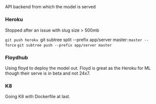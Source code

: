 ##

API backend from which the model is served

### Heroku

Stopped after an issue with slug size > 500mb

`git push heroku `git subtree split --prefix app/server master`:master --force`
`git subtree push --prefix app/server master`

### Floydhub

Using floyd to deploy the model out. Floyd is great as the Heroku for ML though their serve is in beta and not 24x7.

### K8

Going K8 with Dockerfile at last. 
